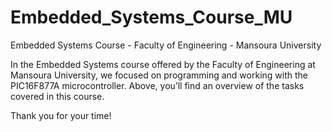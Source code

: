 # Embedded_Systems_Course_MU
Embedded Systems Course - Faculty of Engineering - Mansoura University

In the Embedded Systems course offered by the Faculty of Engineering at Mansoura University, we focused on programming and working with the PIC16F877A microcontroller. Above, you’ll find an overview of the tasks covered in this course.

Thank you for your time!
